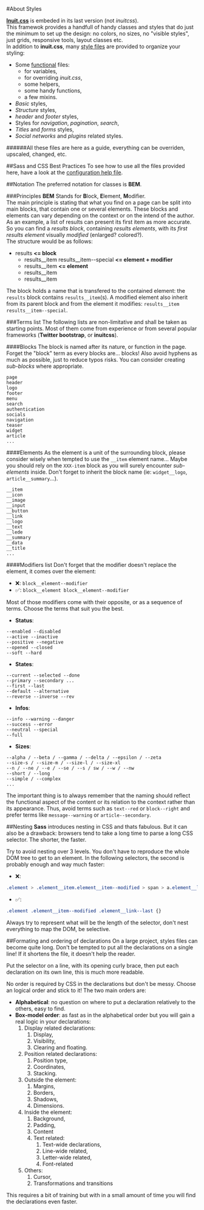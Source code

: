 #About Styles

**[Inuit.css](https://github.com/csswizardry/inuit.css)** is embeded in its last version (not *inuitcss*).  
This framewok provides a handfull of handy classes and styles that do just the minimum to set up the design: no colors, no sizes, no "visible styles", just grids, responsive tools, layout classes etc.  
In addition to **inuit.css**, many [style files](/app/scss/) are provided to organize your styling:

* Some [functional](/app/scss/functionals/) files:
	* for variables,
	* for overriding *inuit.css*,
	* some helpers,
	* some handy functions,
	* a few mixins.
* *Basic* styles,
* *Structure* styles,
* *header* and *footer* styles,
* Styles for *navigation*, *pagination*, *search*,
* *Titles* and *forms* styles,
* *Social networks* and *plugins* related styles.

######All these files are here as a guide, everything can be overriden, upscaled, changed, etc.

##Sass and CSS Best Practices
To see how to use all the files provided here, have a look at the [configuration help file](/configuration.md##Styles).

##Notation
The preferred notation for classes is **BEM**.

###Principles
**BEM** Stands for **B**lock, **E**lement, **M**odifier.  
The main principle is stating that what you find on a page can be split into main blocks, that contain one or several elements. These blocks and elements can vary depending on the context or on the intend of the author.  
As an example, a list of results can present its first item as more accurate. So you can find a *results block*, containing *results elements*, with its *first results element* visually *modified* (enlarged? colored?).  
The structure would be as follows:

* results **<= block**
	* results\_\_item results__item--special **<= element + modifier**
	* results__item **<= element**
	* results__item
	* results__item

The block holds a name that is transfered to the contained element: the `results` block contains `results__item`(s). A modified element also inherit from its parent block and from the element it modifies: `results__item results__item--special`.

###Terms list
The following lists are non-limitative and shall be taken as starting points. Most of them come from experience or from several popular frameworks (**Twitter bootstrap**, or **inuitcss**).

####Blocks
The block is named after its nature, or function in the page. Forget the "block" term as every blocks are... blocks! Also avoid hyphens as much as possible, just to reduce typos risks. You can consider creating *sub-blocks* where appropriate.
```
page
header
logo
footer
menu
search
authentication
socials
navigation
teaser
widget
article
...
```

####Elements
As the element is a unit of the surrounding block, please consider wisely when tempted to use the `__item` element name... Maybe you should rely on the `XXX-item` block as you will surely encounter *sub-elements* inside. Don't forget to inherit the block name (ie: `widget__logo`, `article__summary`...).
```
__item
__icon
__image
__input
__button
__link
__logo
__text
__lede
__summary
__data
__title
...
```
####Modifiers list
Don't forget that the modifier doesn't replace the element, it comes over the element:

* :x:: `block__element--modifier`
* :white_check_mark:: `block__element block__element--modifier`

Most of those modifiers come with their opposite, or as a sequence of terms. Choose the terms that suit you the best.

- **Status**:
```
--enabled --disabled
--active --inactive
--positive --negative
--opened --closed
--soft --hard
```
- **States**:
```
--current --selected --done
--primary --secondary ...
--first --last
--default --alternative
--reverse --inverse --rev
```
- **Infos**:
```
--info --warning --danger
--success --error
--neutral --special
--full
```
- **Sizes**:
```
--alpha / --beta / --gamma / --delta / --epsilon / --zeta
--size-s / --size-m / --size-l / --size-xl
--n / --ne / --e / --se / --s / sw / --w / --nw
--short / --long
--simple / --complex
...
```

The important thing is to always remember that the naming should reflect the functional aspect of the content or its relation to the context rather than its appearance. Thus, avoid terms such as `text--red` or `block--right` and prefer terms like `message--warning` or `article--secondary`.

##Nesting
**Sass** introduces nesting in CSS and thats fabulous. But it can also be a drawback: browsers tend to take a long time to parse a long CSS selector. The shorter, the faster.

Try to avoid nesting over 3 levels. You don't have to reproduce the whole DOM tree to get to an element. In the following selectors, the second is probably enough and way much faster:
* :x::
```css
.element > .element__item.element__item--modified > span > a.element__link--last {}
```
* :white_check_mark::
```css
.element .element__item--modified .element__link--last {}
```
Always try to represent what will be the length of the selector, don't nest everything to map the DOM, be selective.

##Formating and ordering of declarations
On a large project, styles files can become quite long. Don't be tempted to put all the declarations on a single line! If it shortens the file, it doesn't help the reader.

Put the selector on a line, with its opening curly brace, then put each declaration on its own line, this is much more readable.

No order is required by CSS in the declarations but don't be messy. Choose an logical order and stick to it! The two main orders are:

* **Alphabetical**: no question on where to put a declaration relatively to the others, easy to find.
* **Box-model order**: as fast as in the alphabetical order but you will gain a real logic in your declarations:
	1. Display related declarations:
		1. Display,
		2. Visibility,
		3. Clearing and floating.
	2. Position related declarations:
		1. Position type,
		2. Coordinates,
		3. Stacking.
	3. Outside the element:
		1. Margins,
		2. Borders,
		3. Shadows,
		4. Dimensions.
	4. Inside the element:
		1. Background,
		2. Padding,
		3. Content
		4. Text related:
			1. Text-wide declarations,
			2. Line-wide related,
			3. Letter-wide related,
			4. Font-related
	5. Others:
		1. Cursor,
		2. Transformations and transitions

This requires a bit of training but with in a small amount of time you will find the declarations even faster.
